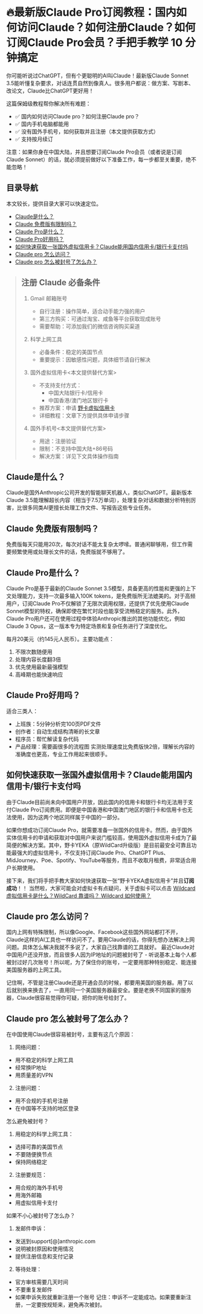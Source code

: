 # 🔥最新版Claude Pro订阅教程：国内如何访问Claude？如何注册Claude？如何订阅Claude Pro会员？手把手教学 10 分钟搞定

你可能听说过ChatGPT，但有个更聪明的AI叫Claude！最新版Claude Sonnet 3.5能听懂复杂要求，对话连贯自然到像真人。很多用户都说：做方案、写剧本、改论文，Claude比ChatGPT更好用！

这篇保姆级教程帮你解决所有难题：
- ✅ 国内如何访问Claude pro？如何注册Claude pro？
- ✅ 国内手机电脑都能用
- ✅ 没有国外手机号，如何获取并且注册（本文提供获取方式）
- ✅ 支持按月续订

注意：如果你身在中国大陆，并且想要订阅Claude Pro会员（或者说是订阅Claude Sonnet）的话，就必须提前做好以下准备工作，每一步都至关重要，绝不能忽略！

## 目录导航
本文较长，提供目录大家可以快速定位。
- [Claude是什么？](#claude是什么)
- [Claude 免费版有限制吗？](#claude-免费版有限制吗)
- [Claude Pro是什么？](#claude-pro是什么)
- [Claude Pro好用吗？](#claude-pro好用吗)
- [如何快速获取一张国外虚拟信用卡？Claude能用国内信用卡/银行卡支付吗](#如何快速获取一张国外虚拟信用卡claude能用国内信用卡银行卡支付吗)
- [Claude pro 怎么访问？](#claude-pro-怎么访问)
- [Claude pro 怎么被封号了怎么办？](#claude-pro-怎么被封号了怎么办)


<blockquote>

## 注册 Claude 必备条件

1. Gmail 邮箱账号
   - 自行注册：操作简单，适合动手能力强的用户
   - 第三方购买：可通过淘宝、咸鱼等平台获取现成账号
   - 需要帮助：可添加我们的微信咨询购买渠道

2. 科学上网工具
   - 必备条件：稳定的美国节点
   - 重要提示：因敏感性问题，具体细节请自行解决

3. 国外虚拟信用卡<本文提供替代方案>
   - 不支持支付方式：
     * 中国大陆银行卡/信用卡
     * 中国香港/澳门地区银行卡
   - 推荐方案：申请 <a href="https://yeka.ai/?code=GPT66"> 野卡虚拟信用卡 </a>
   - 详细教程：文章下方提供具体申请步骤

4. 国外手机号<本文提供替代方案>
   - 用途：注册验证
   - 限制：不支持中国大陆+86号码
   - 解决方案：详见下文具体操作指南

</blockquote>

## Claude是什么？
Claude是国外Anthropic公司开发的智能聊天机器人，类似ChatGPT。最新版本Claude 3.5能理解超长内容（相当于7.5万单词），处理复杂对话和数据分析特别厉害，比很多同类AI更擅长处理工作文件、写报告这些专业任务。

## Claude 免费版有限制吗？
免费版每天只能用20次，每次对话不能太复杂太啰嗦。普通闲聊够用，但工作需要频繁使用或处理长文件的话，免费版就不够用了。

## Claude Pro是什么？
Claude Pro是基于最新的Claude Sonnet 3.5模型，具备更高的性能和更强的上下文处理能力，支持一次最多输入100K tokens，是免费版所无法媲美的。对于高频用户，订阅Claude Pro不仅解锁了无限次调用权限，还提供了优先使用Claude Sonnet模型的特权，确保即使在繁忙时段也能享受流畅稳定的服务。此外，Claude Pro用户还可在使用过程中体验Anthropic推出的其他功能优化，例如Claude 3 Opus，这一版本专为特定场景和复杂任务进行了深度优化。

每月20美元（约145元人民币）。主要功能点：
1. 不限次数随便用
2. 处理内容长度翻3倍
3. 优先使用最新最强模型
4. 高峰期也能快速响应

## Claude Pro好用吗？
适合三类人：
- 上班族：5分钟分析完100页PDF文件
- 创作者：自动生成结构清晰的长文章
- 程序员：帮忙解读复杂代码
- 产品经理：需要画很多的流程图
实测处理速度比免费版快2倍，理解长内容的准确度也更高，专业工作用起来很顺手。


## 如何快速获取一张国外虚拟信用卡？Claude能用国内信用卡/银行卡支付吗
由于Claude目前尚未向中国用户开放，因此国内的信用卡和银行卡均无法用于支付Claude Pro订阅费用。即便是中国香港和中国澳门地区的银行卡和信用卡也无法使用，因为这两个地区同样属于中国的一部分。

如果你想成功订阅Claude Pro，就需要准备一张国外的信用卡。然而，由于国外实体信用卡的申请和获取对中国用户来说门槛较高，使用国外虚拟信用卡成为了最简便的解决方案。其中，野卡YEKA（原WildCard升级版）是目前最安全可靠且功能最强大的虚拟信用卡，不仅支持订阅Claude Pro、ChatGPT Plus、MidJourney、Poe、Spotify、YouTube等服务，而且不收取月租费，非常适合用户长期使用。

接下来，我们将手把手教大家如何快速获取一张“野卡YEKA虚拟信用卡”并且**订阅成功**！！
当然啦，大家可能会对虚拟卡有点疑问，关于虚拟卡可以点击 [Wildcard 虚拟信用卡是什么？WildCard 靠谱吗？ Wildcard 如何使用？](https://chatgptzh.com.cn/wildcard/)


## Claude pro 怎么访问？
国内上网有特殊限制，所以像Google、Facebook这些国外网站都打不开，Claude这样的AI工具也一样访问不了。要用Claude的话，你得先想办法解决上网问题。具体怎么解决我就不多说了，大家自己找靠谱的工具就好。
最近Claude对中国用户还没开放，而且很多人因为IP地址的问题被封号了 - 听说基本上每个人都被封过好几次账号！所以呢，为了保住你的账号，一定要用那种特别稳定、能连接美国服务器的上网工具。

记住啊，不管是注册Claude还是开通会员的时候，都要用美国的服务器。用了以后就别换来换去了，一直用同一个美国服务器最安全。要是老换不同国家的服务器，Claude很容易觉得你可疑，把你的账号给封了。

## Claude pro 怎么被封号了怎么办？
在中国使用Claude很容易被封号，主要有这几个原因：

1. 网络问题：
- 用不稳定的科学上网工具
- 经常换IP地址
- 用质量差的VPN

2. 注册问题：
- 用不合规的手机号注册
- 在中国等不支持的地区登录

怎么避免被封号？

1. 用稳定的科学上网工具：
- 选择可靠的美国节点
- 不要随便换节点
- 保持网络稳定

2. 注册要规范：
- 用合规的海外手机号
- 用海外邮箱
- 用虚拟信用卡支付

如果不小心被封号了怎么办？

1. 发邮件申诉：
- 发送到support[@]anthropic.com
- 说明被封原因和使用情况
- 提供注册信息和支付记录

2. 等待处理：
- 官方审核需要几天时间
- 不要重复发邮件
- 如果申诉失败就重新注册一个账号
记住：申诉不一定能成功。如果要重新注册，一定要按规矩来，避免再次被封。


